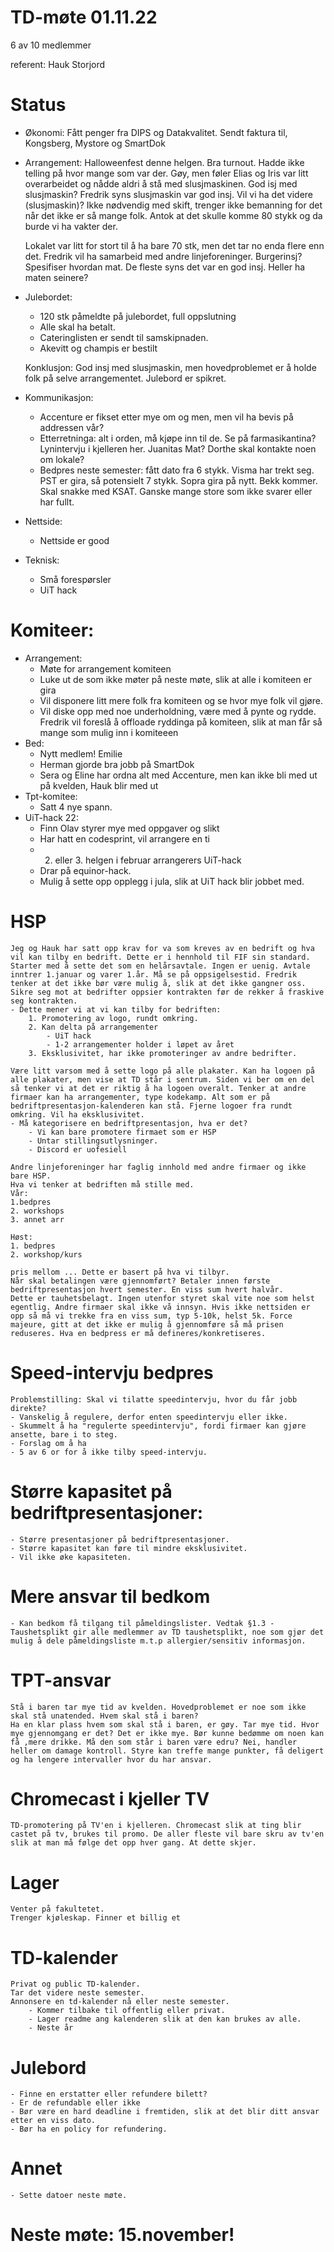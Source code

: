 # TD-møte 01.11.22
6 av 10 medlemmer

referent: Hauk Storjord

# Status
- Økonomi:
    Fått penger fra DIPS og Datakvalitet.
    Sendt faktura til, Kongsberg, Mystore og SmartDok

- Arrangement: 
    Halloweenfest denne helgen. Bra turnout. Hadde ikke telling på hvor mange som var der. 
    Gøy, men føler Elias og Iris var litt overarbeidet og nådde aldri å stå med slusjmaskinen. God isj med slusjmaskin? 
    Fredrik syns slusjmaskin var god insj. Vil vi ha det videre (slusjmaskin)? Ikke nødvendig med skift, trenger ikke bemanning for det når det ikke er så mange folk. Antok at det skulle komme 80 stykk og da burde vi ha vakter der.  

    Lokalet var litt for stort til å ha bare 70 stk, men det tar no enda flere enn det. Fredrik vil ha samarbeid med andre linjeforeninger. 
    Burgerinsj? Spesifiser hvordan mat. De fleste syns det var en god insj. Heller ha maten seinere? 

- Julebordet: 
    - 120 stk påmeldte på julebordet, full oppslutning 
    - Alle skal ha betalt. 
    - Cateringlisten er sendt til samskipnaden. 
    - Akevitt og champis er bestilt 

    Konklusjon: God insj med slusjmaskin, men hovedproblemet er å holde folk på selve arrangementet. Julebord er spikret. 

- Kommunikasjon: 
    - Accenture er fikset etter mye om og men, men vil ha bevis på addressen vår?
    - Etterretninga: alt i orden, må kjøpe inn til de. Se på farmasikantina? Lynintervju i kjelleren her. Juanitas Mat? Dorthe skal kontakte noen om lokale?
    - Bedpres neste semester: fått dato fra 6 stykk. Visma har trekt seg. PST er gira, så potensielt 7 stykk. Sopra gira på nytt. Bekk kommer. Skal snakke med KSAT. Ganske mange store som ikke svarer eller har fullt.
- Nettside:
    - Nettside er good
- Teknisk: 
    - Små forespørsler 
    - UiT hack

# Komiteer:
- Arrangement: 
    - Møte for arrangement komiteen 
    - Luke ut de som ikke møter på neste møte, slik at alle i komiteen er gira 
    - Vil disponere litt mere folk fra komiteen og se hvor mye folk vil gjøre. 
    - Vil diske opp med noe underholdning, være med å pynte og rydde. Fredrik vil foreslå å offloade ryddinga på komiteen, slik at man får så  mange som mulig inn i komiteeen
- Bed:
    - Nytt medlem! Emilie
    - Herman gjorde bra jobb på SmartDok
    - Sera og Eline har ordna alt med Accenture, men kan ikke bli med ut på kvelden, Hauk blir med ut
- Tpt-komitee: 
    - Satt 4 nye spann. 
- UiT-hack 22: 
    - Finn Olav styrer mye med oppgaver og slikt
    - Har hatt en codesprint, vil arrangere en ti
    - 2. eller 3. helgen i februar arrangerers UiT-hack
    - Drar på equinor-hack.  
    - Mulig å sette opp opplegg i jula, slik at UiT hack blir jobbet med.

# HSP
    Jeg og Hauk har satt opp krav for va som kreves av en bedrift og hva vil kan tilby en bedrift. Dette er i hennhold til FIF sin standard. 
    Starter med å sette det som en helårsavtale. Ingen er uenig. Avtale inntrer 1.januar og varer 1.år. Må se på oppsigelsestid. Fredrik tenker at det ikke bør være mulig å, slik at det ikke gangner oss. Sikre seg mot at bedrifter oppsier kontrakten før de rekker å fraskive seg kontrakten.
    - Dette mener vi at vi kan tilby for bedriften:
        1. Promotering av logo, rundt omkring.  
        2. Kan delta på arrangementer 
            - UiT hack
            - 1-2 arrangementer holder i løpet av året
        3. Eksklusivitet, har ikke promoteringer av andre bedrifter.   
    
    Være litt varsom med å sette logo på alle plakater. Kan ha logoen på alle plakater, men vise at TD står i sentrum. Siden vi ber om en del så tenker vi at det er riktig å ha logoen overalt. Tenker at andre firmaer kan ha arrangementer, type kodekamp. Alt som er på bedriftpresentasjon-kalenderen kan stå. Fjerne logoer fra rundt omkring. Vil ha eksklusivitet. 
    - Må kategorisere en bedriftpresentasjon, hva er det?
        - Vi kan bare promotere firmaet som er HSP 
        - Untar stillingsutlysninger. 
        - Discord er uofesiell 

    Andre linjeforeninger har faglig innhold med andre firmaer og ikke bare HSP. 
    Hva vi tenker at bedriften må stille med. 
    Vår: 
    1.bedpres
    2. workshops
    3. annet arr

    Høst: 
    1. bedpres
    2. workshop/kurs 

    pris mellom ... Dette er basert på hva vi tilbyr. 
    Når skal betalingen være gjennomført? Betaler innen første bedriftpresentasjon hvert semester. En viss sum hvert halvår. 
    Dette er tauhetsbelagt. Ingen utenfor styret skal vite noe som helst egentlig. Andre firmaer skal ikke vå innsyn. Hvis ikke nettsiden er opp så må vi trekke fra en viss sum, typ 5-10k, helst 5k. Force majeure, gitt at det ikke er mulig å gjennomføre så må prisen reduseres. Hva en bedpress er må defineres/konkretiseres. 


# Speed-intervju bedpres
    Problemstilling: Skal vi tilatte speedintervju, hvor du får jobb direkte? 
    - Vanskelig å regulere, derfor enten speedintervju eller ikke. 
    - Skummelt å ha "regulerte speedintervju", fordi firmaer kan gjøre ansette, bare i to steg. 
    - Forslag om å ha 
    - 5 av 6 or for å ikke tilby speed-intervju. 

# Større kapasitet på bedriftpresentasjoner:
    - Større presentasjoner på bedriftpresentasjoner.
    - Større kapasitet kan føre til mindre eksklusivitet. 
    - Vil ikke øke kapasiteten. 
# Mere ansvar til bedkom
    - Kan bedkom få tilgang til påmeldingslister. Vedtak §1.3 - Taushetsplikt gir alle medlemmer av TD taushetsplikt, noe som gjør det mulig å dele påmeldingsliste m.t.p allergier/sensitiv informasjon. 

# TPT-ansvar 
    Stå i baren tar mye tid av kvelden. Hovedproblemet er noe som ikke skal stå unatended. Hvem skal stå i baren? 
    Ha en klar plass hvem som skal stå i baren, er gøy. Tar mye tid. Hvor mye gjennomgang er det? Det er ikke mye. Bør kunne bedømme om noen kan få ,mere drikke. Må den som står i baren være edru? Nei, handler heller om damage kontroll. Styre kan treffe mange punkter, få deligert og ha lengere intervaller hvor du har ansvar. 

# Chromecast i kjeller TV
    TD-promotering på TV'en i kjelleren. Chromecast slik at ting blir castet på tv, brukes til promo. De aller fleste vil bare skru av tv'en slik at man må følge det opp hver gang. At dette skjer. 

# Lager
    Venter på fakultetet. 
    Trenger kjøleskap. Finner et billig et
# TD-kalender
    Privat og public TD-kalender. 
    Tar det videre neste semester. 
    Annonsere en td-kalender nå eller neste semester. 
        - Kommer tilbake til offentlig eller privat.
        - Lager readme ang kalenderen slik at den kan brukes av alle.
        - Neste år
# Julebord 
    - Finne en erstatter eller refundere bilett? 
    - Er de refundable eller ikke
    - Bør være en hard deadline i fremtiden, slik at det blir ditt ansvar etter en viss dato. 
    - Bør ha en policy for refundering. 
    
# Annet
    - Sette datoer neste møte. 

# Neste møte: 15.november! 



